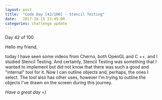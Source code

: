 ```yaml
---
layout: post
title:  "Code Day [42/100] - Stencil Testing"
date:   2017-10-15 23:45:00
categories: challenge update
---
```


Day 42 of 100

Hello my friend,

today I have seen some videos from Cherno, both OpenGL and C ++, and I studied Stencil Testing. And certainly, Stencil Testing was something that I wanted to implement but did not know that there was such a good and "internal" tool for it. Now I can outline objects and, perhaps, the ones I select. The tool also has other uses, however I'm trying to outline the objects I've drawn on the screen during this journey.

_Have a great day =)_
